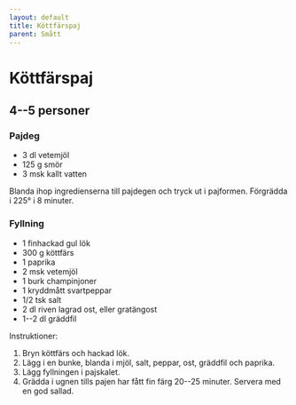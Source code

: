 ```yaml
---
layout: default
title: Köttfärspaj
parent: Smått
---
```

# Köttfärspaj

## 4--5 personer

### Pajdeg

-   3 dl vetemjöl
-   125 g smör
-   3 msk kallt vatten

Blanda ihop ingredienserna till pajdegen och tryck ut i pajformen.
Förgrädda i 225° i 8 minuter.

### Fyllning

-   1 finhackad gul lök
-   300 g köttfärs
-   1 paprika
-   2 msk vetemjöl
-   1 burk champinjoner
-   1 kryddmått svartpeppar
-   1/2 tsk salt
-   2 dl riven lagrad ost, eller gratängost
-   1--2 dl gräddfil

Instruktioner:

1.  Bryn köttfärs och hackad lök.
2.  Lägg i en bunke, blanda i mjöl, salt, peppar, ost, gräddfil och
    paprika.
3.  Lägg fyllningen i pajskalet.
4.  Grädda i ugnen tills pajen har fått fin färg 20--25 minuter. Servera
    med en god sallad.

